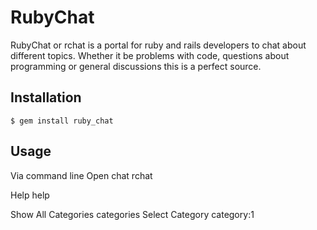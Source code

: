 # RubyChat

RubyChat or rchat is a portal for ruby and rails developers to chat about different topics.  Whether it be problems with code, questions
about programming or general discussions this is a perfect source.

## Installation

    $ gem install ruby_chat

## Usage

Via command line
  Open chat
    rchat
  
  Help
    help
  
  Show All Categories
    categories
  Select Category
    category:1

